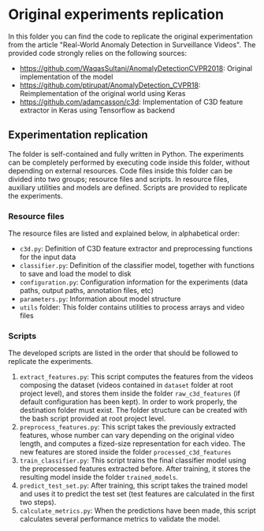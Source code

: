 # Original experiments replication

In this folder you can find the code to replicate the original
experimentation from the article "Real-World Anomaly Detection in
Surveillance Videos". The provided code strongly relies on the
following sources:

- https://github.com/WaqasSultani/AnomalyDetectionCVPR2018: Original
  implementation of the model
- https://github.com/ptirupat/AnomalyDetection_CVPR18: Reimplementation
  of the original world using Keras
- https://github.com/adamcasson/c3d: Implementation of C3D feature
  extractor in Keras using Tensorflow as backend

## Experimentation replication

The folder is self-contained and fully written in Python. The
experiments can be completely performed by executing code inside this
folder, without depending on external resources. Code files inside
this folder can be divided into two groups; resource files and scripts.
In resource files, auxiliary utilities and models are defined. Scripts
are provided to replicate the experiments.

### Resource files

The resource files are listed and explained below, in alphabetical
order:

- `c3d.py`: Definition of C3D feature extractor and preprocessing
  functions for the input data
- `classifier.py`: Definition of the classifier model, together
  with functions to save and load the model to disk
- `configuration.py`: Configuration information for the experiments
  (data paths, output paths, annotation files, etc)
- `parameters.py`: Information about model structure
- `utils` folder: This folder contains utilities to process arrays
  and video files

### Scripts

The developed scripts are listed in the order that should be followed
to replicate the experiments.

1. `extract_features.py`: This script computes the features from the
videos composing the dataset (videos contained in `dataset` folder at
root project level), and stores them inside the folder
`raw_c3d_features` (if default configuration has been kept). In order
to work properly, the destination folder must exist. The folder
structure can be created with the bash script provided at root project
level.
2. `preprocess_features.py`: This script takes the previously extracted
features, whose number can vary depending on the original video length,
and computes a fized-size representation for each video. The new features
are stored inside the folder `processed_c3d_features`
3. `train_classifier.py`: This script trains the final classifier
model using the preprocessed features extracted before. After
training, it stores the resulting model inside the folder `trained_models`.
4. `predict_test_set.py`: After training, this script takes the trained
model and uses it to predict the test set (test features are calculated
in the first two steps).
5. `calculate_metrics.py`: When the predictions have been made, this
script calculates several performance metrics to validate the model.
